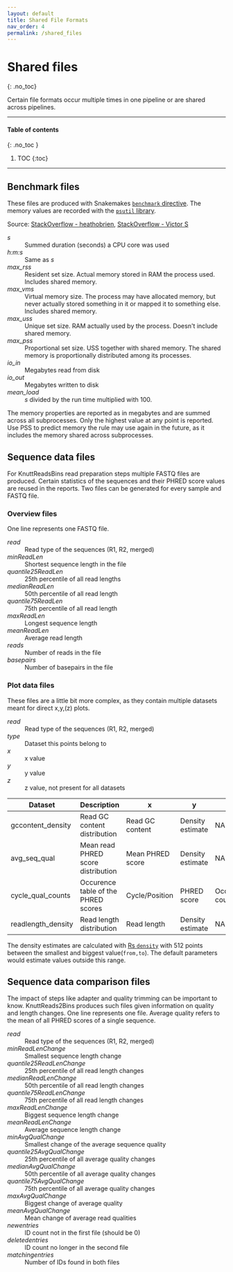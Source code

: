 ```yaml
---
layout: default
title: Shared File Formats
nav_order: 4
permalink: /shared_files
---
```

# Shared files
{: .no_toc}

Certain file formats occur multiple times in one pipeline or are shared across pipelines. 

---

#### Table of contents
{: .no_toc }

1. TOC
{:toc}

---

## Benchmark files

These files are produced with Snakemakes [`benchmark` directive](https://snakemake.readthedocs.io/en/stable/snakefiles/rules.html#benchmark-rules). The memory values are recorded with the [`psutil` library](https://psutil.readthedocs.io/en/latest/).

Source: [StackOverflow - heathobrien](https://stackoverflow.com/a/47201241), [StackOverflow - Victor S](https://stackoverflow.com/questions/22372960/is-this-explanation-about-vss-rss-pss-uss-accurate)

<dl>
  <dt><em>s</em></dt>
  <dd>Summed duration (seconds) a CPU core was used</dd>
  <dt><em>h:m:s</em></dt>
  <dd>Same as <em>s</em></dd>
  <dt><em>max_rss</em></dt>
  <dd>Resident set size. Actual memory stored in RAM the process used. Includes shared memory.</dd>
  <dt><em>max_vms</em></dt>
  <dd>Virtual memory size. The process may have allocated memory, but never actually stored something in it or mapped it to something else. Includes shared memory.</dd>
  <dt><em>max_uss</em></dt>
  <dd>Unique set size. RAM actually used by the process. Doesn't include shared memory.</dd>
  <dt><em>max_pss</em></dt>
  <dd>Proportional set size. USS together with shared memory. The shared memory is proportionally distributed among its processes.</dd>
  <dt><em>io_in</em></dt>
  <dd>Megabytes read from disk</dd>
  <dt><em>io_out</em></dt>
  <dd>Megabytes written to disk</dd>
  <dt><em>mean_load</em></dt>
  <dd><em>s</em> divided by the run time multiplied with 100. </dd>
</dl>

The memory properties are reported as in megabytes and are summed across all subprocesses. Only the highest value at any point is reported. Use PSS to predict memory the rule may use again in the future, as it includes the memory shared across subprocesses.

## Sequence data files

For KnuttReadsBins read preparation steps multiple FASTQ files are produced. Certain statistics of the sequences and their PHRED score values are reused in the reports. Two files can be generated for every sample and FASTQ file.

### Overview files

One line represents one FASTQ file.

<dl>
  <dt><em>read</em></dt>
  <dd>Read type of the sequences (R1, R2, merged)</dd>
  <dt><em>minReadLen</em></dt>
  <dd>Shortest sequence length in the file</dd>
  <dt><em>quantile25ReadLen</em></dt>
  <dd>25th percentile of all read lengths</dd>
  <dt><em>medianReadLen</em></dt>
  <dd>50th percentile of all read length</dd>
  <dt><em>quantile75ReadLen</em></dt>
  <dd>75th percentile of all read length</dd>
  <dt><em>maxReadLen</em></dt>
  <dd>Longest sequence length</dd>
  <dt><em>meanReadLen</em></dt>
  <dd>Average read length</dd>
  <dt><em>reads</em></dt>
  <dd>Number of reads in the file</dd>
  <dt><em>basepairs</em></dt>
  <dd>Number of basepairs in the file</dd>
</dl>

### Plot data files

These files are a little bit more complex, as they contain multiple datasets meant for direct x,y,(z) plots.

<dl>
  <dt><em>read</em></dt>
  <dd>Read type of the sequences (R1, R2, merged)</dd>
  <dt><em>type</em></dt>
  <dd>Dataset this points belong to</dd>
  <dt><em>x</em></dt>
  <dd>x value</dd>
  <dt><em>y</em></dt>
  <dd>y value</dd>
  <dt><em>z</em></dt>
  <dd>z value, not present for all datasets</dd>
</dl>

| Dataset | Description | x | y | z |
|--------------------|-------------------------------------|------------------|------------------|------------------|
| gccontent_density | Read GC content distribution | Read GC content | Density estimate | NA |
| avg_seq_qual | Mean read PHRED score distribution | Mean PHRED score | Density estimate | NA |
| cycle_qual_counts | Occurence table of the PHRED scores | Cycle/Position | PHRED score | Occurrence count |
| readlength_density | Read length distribution | Read length | Density estimate | NA |

The density estimates are calculated with [Rs `density`](https://stat.ethz.ch/R-manual/R-devel/library/stats/html/density.html) with 512 points between the smallest and biggest value(`from,to`). The default parameters would estimate values outside this range.

## Sequence data comparison files

The impact of steps like adapter and quality trimming can be important to know. KnuttReads2Bins produces such files given information on quality and length changes. One line represents one file. Average quality refers to the mean of all PHRED scores of a single sequence.

<dl>
  <dt><em>read</em></dt>
  <dd>Read type of the sequences (R1, R2, merged)</dd>
  <dt><em>minReadLenChange</em></dt>
  <dd>Smallest sequence length change</dd>
  <dt><em>quantile25ReadLenChange</em></dt>
  <dd>25th percentile of all read length changes</dd>
  <dt><em>medianReadLenChange</em></dt>
  <dd>50th percentile of all read length changes</dd>
  <dt><em>quantile75ReadLenChange</em></dt>
  <dd>75th percentile of all read length changes</dd>
  <dt><em>maxReadLenChange</em></dt>
  <dd>Biggest sequence length change</dd>
  <dt><em>meanReadLenChange</em></dt>
  <dd>Average sequence length change</dd>
  <dt><em>minAvgQualChange</em></dt>
  <dd>Smallest change of the average sequence quality</dd>
  <dt><em>quantile25AvgQualChange</em></dt>
  <dd>25th percentile of all average quality changes</dd>
  <dt><em>medianAvgQualChange</em></dt>
  <dd>50th percentile of all average quality changes</dd>
  <dt><em>quantile75AvgQualChange</em></dt>
  <dd>75th percentile of all average quality changes</dd>
  <dt><em>maxAvgQualChange</em></dt>
  <dd>Biggest change of average quality</dd>
  <dt><em>meanAvgQualChange</em></dt>
  <dd>Mean change of average read qualities</dd>
  <dt><em>newentries</em></dt>
  <dd>ID count not in the first file (should be 0)</dd>
  <dt><em>deletedentries</em></dt>
  <dd>ID count no longer in the second file</dd>
  <dt><em>matchingentries</em></dt>
  <dd>Number of IDs found in both files</dd>
</dl>
